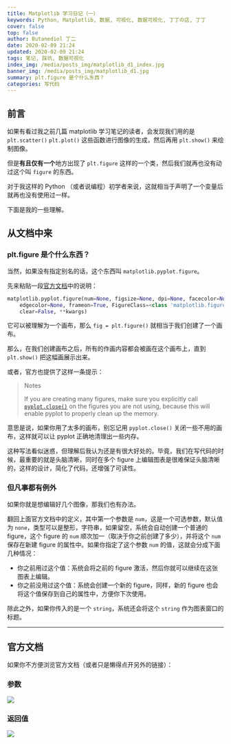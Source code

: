 ```yaml
---
title: Matplotlib 学习日记（一）
keywords: Python, Matplotlib, 数据, 可视化, 数据可视化, 丁丁の店, 丁丁
cover: false
top: false
author: Butanediol 丁二
date: 2020-02-09 21:24
updated: 2020-02-09 21:24
tags: 笔记, 踩坑, 数据可视化
index_img: /media/posts_img/matplotlib_d1_index.jpg
banner_img: /media/posts_img/matplotlib_d1.jpg
summary: plt.figure 是个什么东西？
categories: 写代码
---
```


## 前言
如果有看过我之前几篇 matplotlib 学习笔记的读者，会发现我们用的是 `plt.scatter()` `plt.plot()` 这些函数进行图像的生成，然后再用 `plt.show()` 来绘制图像。

但是**有且仅有一个**地方出现了 `plt.figure` 这样的一个类，然后我们就再也没有动过这个叫 `figure` 的东西。

对于我这样的 Python （或者说编程）初学者来说，这就相当于声明了一个变量后就再也没有使用过一样。

下面是我的一些理解。

## 从文档中来
### plt.figure 是个什么东西？

当然，如果没有指定别名的话，这个东西叫 `matplotlib.pyplot.figure`。

先来粘贴一段[官方文档](http://matplotlib.org/3.1.1/api/_as_gen/matplotlib.pyplot.figure.html)中的说明：
```python
matplotlib.pyplot.figure(num=None, figsize=None, dpi=None, facecolor=None, 
	edgecolor=None, frameon=True, FigureClass=<class 'matplotlib.figure.Figure'>, 
	clear=False, **kwargs)
```
它可以被理解为一个画布，那么 `fig = plt.figure()` 就相当于我们创建了一个画布。

那么，在我们创建画布之后，所有的作画内容都会被画在这个画布上，直到 `plt.show()` 把这幅画展示出来。

或者，官方也提供了这样一条提示：

> Notes
>
> If you are creating many figures, make sure you explicitly call [`pyplot.close()`](http://matplotlib.org/3.1.1/api/_as_gen/matplotlib.pyplot.close.html#matplotlib.pyplot.close) on the figures you are not using, because this will enable pyplot to properly clean up the memory.

意思是说，如果你用了太多的画布，别忘记用 `pyplot.close()` 关闭一些不用的画布，这样就可以让 pyplot 正确地清理出一些内存。

这种写法看似迷惑，但理解后我认为还是有很大好处的。毕竟，我们在写代码的时候，最重要的就是头脑清晰，同时在多个 figure 上编辑图表是很难保证头脑清晰的，这样的设计，简化了代码，还增强了可读性。

### 但凡事都有例外

如果你就是想编辑好几个图像，那我们也有办法。

翻回上面官方文档中的定义，其中第一个参数是 `num`，这是一个可选参数，默认值为 `none`，类型可以是整形，字符串，如果留空，系统会自动创建一个普通的 figure，这个 figure 的 `num` 顺次加一（取决于你之前创建了多少），并将这个 `num` 保存在新建 figure 的属性中。如果你指定了这个参数 `num` 的值，这就会分成下面几种情况：

- 你之前用过这个值：系统会将之前的 figure 激活，然后你就可以继续在这张图表上编辑。
- 你之前没用过这个值：系统会创建一个新的 figure，同样，新的 figure 也会将这个值保存到自己的属性中，方便你下次使用。

除此之外，如果你传入的是一个 `string`，系统还会将这个 `string` 作为图表窗口的标题。

---

## 官方文档

如果你不方便浏览官方文档（或者只是懒得点开另外的链接）：

### 参数

![](https://tva1.sinaimg.cn/large/0082zybply1gbqjhwlzt8j30zq0u0dni.jpg)

### 返回值

![](https://tva1.sinaimg.cn/large/0082zybply1gbqjj3d086j31aq06uq46.jpg)
